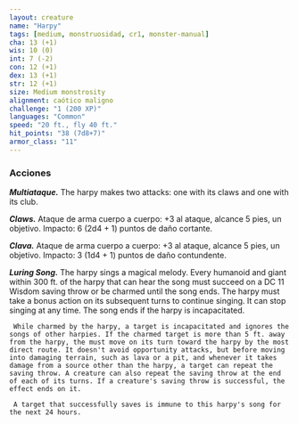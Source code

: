 ```yaml
---
layout: creature
name: "Harpy"
tags: [medium, monstruosidad, cr1, monster-manual]
cha: 13 (+1)
wis: 10 (0)
int: 7 (-2)
con: 12 (+1)
dex: 13 (+1)
str: 12 (+1)
size: Medium monstrosity
alignment: caótico maligno
challenge: "1 (200 XP)"
languages: "Common"
speed: "20 ft., fly 40 ft."
hit_points: "38 (7d8+7)"
armor_class: "11"
---
```


### Acciones

***Multiataque.*** The harpy makes two attacks: one with its claws and one with its club.

***Claws.*** Ataque de arma cuerpo a cuerpo: +3 al ataque, alcance 5 pies, un objetivo. Impacto: 6 (2d4 + 1) puntos de daño cortante.

***Clava.*** Ataque de arma cuerpo a cuerpo: +3 al ataque, alcance 5 pies, un objetivo. Impacto: 3 (1d4 + 1) puntos de daño contundente.

***Luring Song.*** The harpy sings a magical melody. Every humanoid and giant within 300 ft. of the harpy that can hear the song must succeed on a DC 11 Wisdom saving throw or be charmed until the song ends. The harpy must take a bonus action on its subsequent turns to continue singing. It can stop singing at any time. The song ends if the harpy is incapacitated.

     While charmed by the harpy, a target is incapacitated and ignores the songs of other harpies. If the charmed target is more than 5 ft. away from the harpy, the must move on its turn toward the harpy by the most direct route. It doesn't avoid opportunity attacks, but before moving into damaging terrain, such as lava or a pit, and whenever it takes damage from a source other than the harpy, a target can repeat the saving throw. A creature can also repeat the saving throw at the end of each of its turns. If a creature's saving throw is successful, the effect ends on it.

     A target that successfully saves is immune to this harpy's song for the next 24 hours.